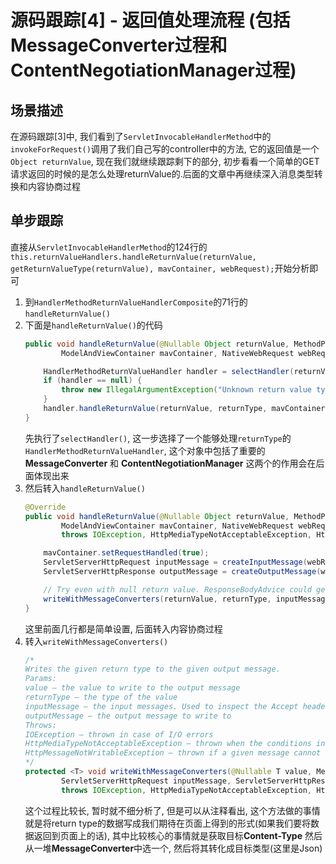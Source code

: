 # 源码跟踪[4] - 返回值处理流程 (包括MessageConverter过程和ContentNegotiationManager过程)

## 场景描述
在源码跟踪[3]中, 我们看到了`ServletInvocableHandlerMethod`中的`invokeForRequest()`调用了我们自己写的controller中的方法, 它的返回值是一个`Object returnValue`, 现在我们就继续跟踪剩下的部分, 初步看看一个简单的GET请求返回的时候的是怎么处理returnValue的.后面的文章中再继续深入消息类型转换和内容协商过程

## 单步跟踪
直接从`ServletInvocableHandlerMethod`的124行的`this.returnValueHandlers.handleReturnValue(returnValue, getReturnValueType(returnValue), mavContainer, webRequest);`开始分析即可
1. 到`HandlerMethodReturnValueHandlerComposite`的71行的`handleReturnValue()`
2. 下面是`handleReturnValue()`的代码
    ```java
    public void handleReturnValue(@Nullable Object returnValue, MethodParameter returnType,
			ModelAndViewContainer mavContainer, NativeWebRequest webRequest) throws Exception {

		HandlerMethodReturnValueHandler handler = selectHandler(returnValue, returnType);
		if (handler == null) {
			throw new IllegalArgumentException("Unknown return value type: " + returnType.getParameterType().getName());
		}
		handler.handleReturnValue(returnValue, returnType, mavContainer, webRequest);
	}
   ``` 
   先执行了`selectHandler()`, 这一步选择了一个能够处理`returnType`的`HandlerMethodReturnValueHandler`, 这个对象中包括了重要的**MessageConverter** 和 **ContentNegotiationManager** 这两个的作用会在后面体现出来
3. 然后转入`handleReturnValue()`
    ```java
    @Override
	public void handleReturnValue(@Nullable Object returnValue, MethodParameter returnType,
			ModelAndViewContainer mavContainer, NativeWebRequest webRequest)
			throws IOException, HttpMediaTypeNotAcceptableException, HttpMessageNotWritableException {

		mavContainer.setRequestHandled(true);
		ServletServerHttpRequest inputMessage = createInputMessage(webRequest);
		ServletServerHttpResponse outputMessage = createOutputMessage(webRequest);

		// Try even with null return value. ResponseBodyAdvice could get involved.
		writeWithMessageConverters(returnValue, returnType, inputMessage, outputMessage);
	}
    ```
    这里前面几行都是简单设置, 后面转入内容协商过程
4. 转入`writeWithMessageConverters()`
    ```java
    /*
    Writes the given return type to the given output message.
    Params:
    value – the value to write to the output message
    returnType – the type of the value
    inputMessage – the input messages. Used to inspect the Accept header.
    outputMessage – the output message to write to
    Throws:
    IOException – thrown in case of I/O errors
    HttpMediaTypeNotAcceptableException – thrown when the conditions indicated by the Accept header on the request cannot be met by the message converters
    HttpMessageNotWritableException – thrown if a given message cannot be written by a converter, or if the content-type chosen by the server has no compatible converter.
    */
    protected <T> void writeWithMessageConverters(@Nullable T value, MethodParameter returnType,
			ServletServerHttpRequest inputMessage, ServletServerHttpResponse outputMessage)
			throws IOException, HttpMediaTypeNotAcceptableException, HttpMessageNotWritableException
    ```
    这个过程比较长, 暂时就不细分析了, 但是可以从注释看出, 这个方法做的事情就是将return type的数据写成我们期待在页面上得到的形式(如果我们要将数据返回到页面上的话), 其中比较核心的事情就是获取目标**Content-Type** 然后从一堆**MessageConverter**中选一个, 然后将其转化成目标类型(这里是Json)
